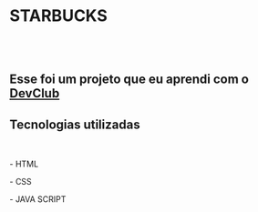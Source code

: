 <h1>STARBUCKS</h1>
<br>
<br>
<h2>Esse foi um projeto que eu aprendi com o  <a href="https://rodolfomori.com.br/devclub">DevClub</a></h2>

<h2>Tecnologias utilizadas</h2>
<br>
  <P>- HTML</P>
  <P>- CSS</P>
  <P>- JAVA SCRIPT</P>
